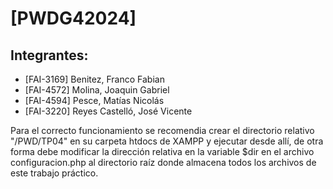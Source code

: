 # [PWDG42024]

## Integrantes:
- [FAI-3169] Benitez, Franco Fabian
- [FAI-4572] Molina, Joaquin Gabriel
- [FAI-4594] Pesce, Matías Nicolás
- [FAI-3220] Reyes Castelló, José Vicente

Para el correcto funcionamiento se recomendia crear el directorio relativo "/PWD/TP04" en su carpeta htdocs de XAMPP y ejecutar desde allí, de otra forma debe modificar la dirección relativa en la variable $dir en el archivo configuracion.php al directorio raíz donde almacena todos los archivos de este trabajo práctico.